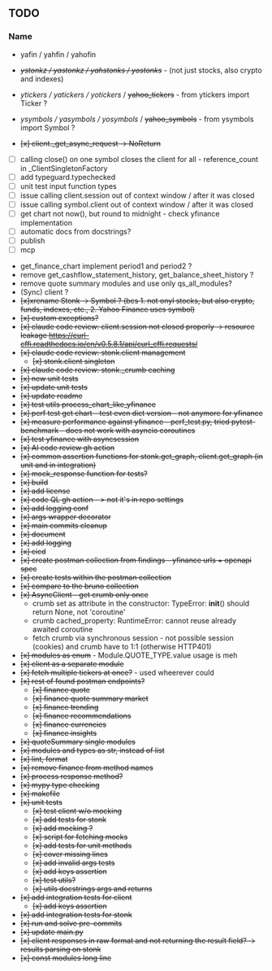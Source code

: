## TODO

### Name
- yafin / yahfin / yahofin
- _~~ystonkz / yastonkz / yahstonks / yostonks~~_ - (not just stocks, also crypto and indexes)
- _ytickers / yatickers / yotickers_ / ~~yahoo_tickers~~ - from ytickers import Ticker ?
- _ysymbols / yasymbols / yosymbols_ / ~~yahoo_symbols~~ - from ysymbols import Symbol ?

- ~~[x] client._get_async_request -> NoReturn~~
- [ ] calling close() on one symbol closes the client for all - reference_count in _ClientSingletonFactory
- [ ] add typeguard.typechecked
- [ ] unit test input function types
- [ ] issue calling client.session out of context window / after it was closed
- [ ] issue calling symbol.client out of context window / after it was closed
- [ ] get chart not now(), but round to midnight - check yfinance implementation
- [ ] automatic docs from docstrings?
- [ ] publish
- [ ] mcp
- get_finance_chart implement period1 and period2 ?
- remove get_cashflow_statement_history, get_balance_sheet_history ?
- remove quote summary modules and use only qs_all_modules?
- (Sync) client ?
- ~~[x]xrename Stonk -> Symbol ? (bcs 1. not onyl stocks, but also crypto, funds, indexes, etc., 2. Yahoo Finance uses symbol)~~
- ~~[x] custom exceptions?~~
- ~~[x] claude code review: client.session not closed properly -> resource leakage https://curl-cffi.readthedocs.io/en/v0.5.8.1/api/curl_cffi.requests/~~
- ~~[x] claude code review: stonk.client management~~
  - ~~[x] stonk.client singleton~~
- ~~[x] claude code review: stonk._crumb caching~~
- ~~[x] new unit tests~~
- ~~[x] update unit tests~~
- ~~[x] update readme~~
- ~~[x] test utils process_chart_like_yfinance~~
- ~~[x] perf test get chart - test even dict version - not anymore for yfinance~~
- ~~[x] measure performance against yfinance - perf_test.py, tried pytest-benchmark - does not work with asyncio coroutines~~
- ~~[x] test yfinance with asyncsession~~
- ~~[x] AI code review gh action~~
- ~~[x] common assertion functions for stonk.get_graph, client.get_graph (in unit and in integration)~~
- ~~[x] mock_response function for tests?~~
- ~~[x] build~~
- ~~[x] add license~~
- ~~[x] code QL gh action - > not it's in repo settings~~
- ~~[x] add logging conf~~
- ~~[x] args wrapper decorator~~
- ~~[x] main commits cleanup~~
- ~~[x] document~~
- ~~[x] add logging~~
- ~~[x] cicd~~
- ~~[x] create postman collection from findings - yfinance urls + openapi spec~~
- ~~[x] create tests within the postman collection~~
- ~~[x] compare to the bruno collection~~
- ~~[x] AsyncClient - get crumb only once~~
    - crumb set as attribute in the constructor: TypeError: __init__() should return None, not 'coroutine'
    - crumb cached_property: RuntimeError: cannot reuse already awaited coroutine
    - fetch crumb via synchronous session - not possible session (cookies) and crumb have to 1:1 (otherwise HTTP401)
- ~~[x] modules as enum~~ - Module.QUOTE_TYPE.value usage is meh
- ~~[x] client as a separate module~~
- ~~[x] fetch multiple tickers at once?~~ - used wheerever could
- ~~[x] rest of found postman endpoints?~~
    - ~~[x] finance quote~~
    - ~~[x] finance quote summary market~~
    - ~~[x] finance trending~~
    - ~~[x] finance recommendations~~
    - ~~[x] finance currencies~~
    - ~~[x] finance insights~~
- ~~[x] quoteSummary single modules~~
- ~~[x] modules and types as str, instead of list~~
- ~~[x] lint, format~~
- ~~[x] remove finance from method names~~
- ~~[x] process response method?~~
- ~~[x] mypy type checking~~
- ~~[x] makefile~~
- ~~[x] unit tests~~
  - ~~[x] test client w/o mocking~~
  - ~~[x] add tests for stonk~~
  - ~~[x] add mocking ?~~
  - ~~[x] script for fetching mocks~~
  - ~~[x] add tests for unit methods~~
  - ~~[x] cover missing lines~~
  - ~~[x] add invalid args tests~~
  - ~~[x] add keys assertion~~
  - ~~[x] test utils?~~
  - ~~[x] utils docstrings args and returns~~
- ~~[x] add integration tests for client~~
  - ~~[x] add keys assertion~~
- ~~[x] add integration tests for stonk~~
- ~~[x] run and solve pre-commits~~
- ~~[x] update main.py~~
- ~~[x] client responses in raw format and not returning the result field? -> results parsing on stonk~~
- ~~[x] const modules long line~~
